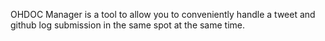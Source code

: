 OHDOC Manager is a tool to allow you to conveniently handle a tweet and github log submission in the same spot at the same time. 